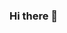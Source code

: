 ### Hi there 👋

<!--
**rucarpe/rucarpe** is a ✨ _special_ ✨ repository because its `README.md` (this file) appears on your GitHub profile.

Here are some ideas to get you started:

- 🔭 I’m currently working on up all documentation of 
- 🌱 I’m currently learning ... Python
-->
